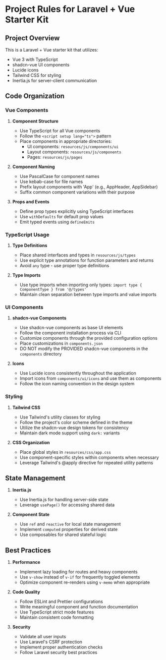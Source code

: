 # Project Rules for Laravel + Vue Starter Kit

## Project Overview

This is a Laravel + Vue starter kit that utilizes:

- Vue 3 with TypeScript
- shadcn-vue UI components
- Lucide icons
- Tailwind CSS for styling
- Inertia.js for server-client communication

## Code Organization

### Vue Components

1. **Component Structure**

    - Use TypeScript for all Vue components
    - Follow the `<script setup lang="ts">` pattern
    - Place components in appropriate directories:
        - UI components: `resources/js/components/ui`
        - Layout components: `resources/js/components`
        - Pages: `resources/js/pages`

2. **Component Naming**

    - Use PascalCase for component names
    - Use kebab-case for file names
    - Prefix layout components with 'App' (e.g., AppHeader, AppSidebar)
    - Suffix common component variations with their purpose

3. **Props and Events**
    - Define prop types explicitly using TypeScript interfaces
    - Use `withDefaults` for default prop values
    - Emit typed events using `defineEmits`

### TypeScript Usage

1. **Type Definitions**

    - Place shared interfaces and types in `resources/js/types`
    - Use explicit type annotations for function parameters and returns
    - Avoid `any` type - use proper type definitions

2. **Type Imports**
    - Use type imports when importing only types: `import type { ComponentType } from '@/types'`
    - Maintain clean separation between type imports and value imports

### UI Components

1. **shadcn-vue Components**

    - Use shadcn-vue components as base UI elements
    - Follow the component installation process via CLI
    - Customize components through the provided configuration options
    - Place customizations in `components.json`
    - DO NOT modify the PROVIDED shadcn-vue components in the `components` directory

2. **Icons**
    - Use Lucide icons consistently throughout the application
    - Import icons from `components/ui/icons` and use them as components
    - Follow the icon naming convention in the design system

### Styling

1. **Tailwind CSS**

    - Use Tailwind's utility classes for styling
    - Follow the project's color scheme defined in the theme
    - Utilize the shadcn-vue design tokens for consistency
    - Maintain dark mode support using `dark:` variants

2. **CSS Organization**
    - Place global styles in `resources/css/app.css`
    - Use component-specific styles within components when necessary
    - Leverage Tailwind's @apply directive for repeated utility patterns

## State Management

1. **Inertia.js**

    - Use Inertia.js for handling server-side state
    - Leverage `usePage()` for accessing shared data

2. **Component State**
    - Use `ref` and `reactive` for local state management
    - Implement `computed` properties for derived state
    - Use composables for shared stateful logic

## Best Practices

1. **Performance**

    - Implement lazy loading for routes and heavy components
    - Use `v-show` instead of `v-if` for frequently toggled elements
    - Optimize component re-renders using `v-memo` when appropriate

2. **Code Quality**

    - Follow ESLint and Prettier configurations
    - Write meaningful component and function documentation
    - Use TypeScript strict mode features
    - Maintain consistent code formatting

3. **Security**
    - Validate all user inputs
    - Use Laravel's CSRF protection
    - Implement proper authentication checks
    - Follow Laravel security best practices
